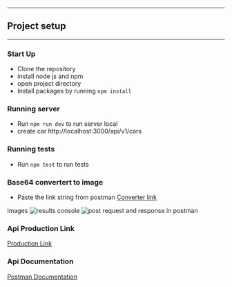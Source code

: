
---
## Project setup
---
### Start Up
* Clone the repository
* install node js and npm
* open project directory
* Install packages by running `npm install`


### Running server
- Run `npm run dev` to run server local
- create car http://localhost:3000/api/v1/cars

### Running tests
- Run `npm test` to run tests

### Base64 convertert to image
- Paste the link string from postman
[Converter link](https://codebeautify.org/base64-to-image-converter)

images
![results console ](https://res.cloudinary.com/duhetxdbs/image/upload/v1678088359/Screenshot_from_2023-03-06_09-21-36_awn2af.png)
![post request and response in postman ](https://res.cloudinary.com/duhetxdbs/image/upload/v1678088359/Screenshot_from_2023-03-06_09-21-56_uez69e.png)

### Api Production Link
[Production Link](https://generate-qrcode.onrender.com/api/v1/cars)

### Api Documentation
[Postman Documentation](https://documenter.getpostman.com/view/10455629/2s93CUHqDi)

